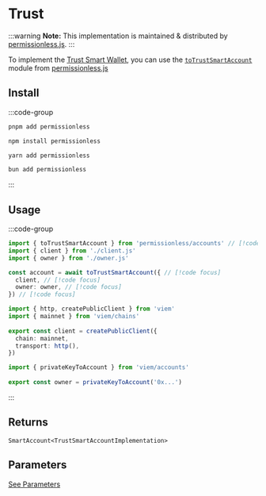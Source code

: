 # Trust

:::warning
**Note:** This implementation is maintained & distributed by [permissionless.js](https://docs.pimlico.io/permissionless).
:::

To implement the [Trust Smart Wallet](https://developer.trustwallet.com/developer/barz-smart-wallet/build-with-trust-wallet-and-barz-aa-sdk), you can use the [`toTrustSmartAccount`](https://docs.pimlico.io/permissionless/reference/accounts/toTrustSmartAccount) module from [permissionless.js](https://docs.pimlico.io/permissionless/)

## Install

:::code-group
```bash [pnpm]
pnpm add permissionless
```

```bash [npm]
npm install permissionless
```

```bash [yarn]
yarn add permissionless
```

```bash [bun]
bun add permissionless
```
:::

## Usage

:::code-group

```ts twoslash [example.ts]
import { toTrustSmartAccount } from 'permissionless/accounts' // [!code focus]
import { client } from './client.js'
import { owner } from './owner.js'

const account = await toTrustSmartAccount({ // [!code focus]
  client, // [!code focus]
  owner: owner, // [!code focus]
}) // [!code focus]
```

```ts twoslash [client.ts] filename="config.ts"
import { http, createPublicClient } from 'viem'
import { mainnet } from 'viem/chains'
 
export const client = createPublicClient({
  chain: mainnet,
  transport: http(),
})
```

```ts twoslash [owner.ts (Private Key)] filename="owner.ts"
import { privateKeyToAccount } from 'viem/accounts'
 
export const owner = privateKeyToAccount('0x...')
```
:::

## Returns

`SmartAccount<TrustSmartAccountImplementation>`

## Parameters

[See Parameters](https://docs.pimlico.io/permissionless/reference/accounts/toTrustSmartAccount#parameters)